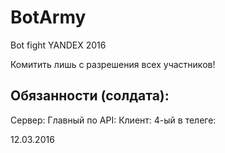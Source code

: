 # BotArmy
Bot fight YANDEX 2016

Комитить лишь с разрешения всех участников!

## Обязанности (солдата):

Сервер:
Главный по API:
Клиент:
4-ый в телеге:

12.03.2016
